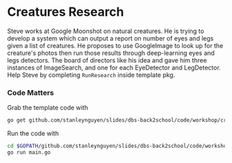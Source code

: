 # Creatures Research

Steve works at Google Moonshot on natural creatures. He is trying to develop a
system which can output a report on number of eyes and legs given a list of
creatures. He proposes to use GoogleImage to look up for the creature's photos
then run those results through deep-learning eyes and legs detectors. The board
of directors like his idea and gave him three instances of ImageSearch, and one
for each EyeDetector and LegDetector. Help Steve by completing `RunResearch`
inside template pkg.

### Code Matters

Grab the template code with

```bash
go get github.com/stanleynguyen/slides/dbs-back2school/code/workshop/creatures_research
```

Run the code with

```bash
cd $GOPATH/github.com/stanleynguyen/slides/dbs-back2school/code/workshop/creatures_research
go run main.go
```

